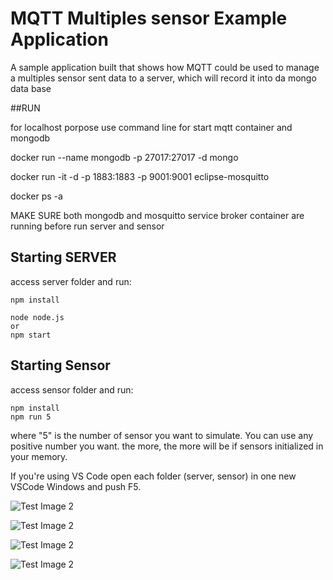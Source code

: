 # MQTT Multiples sensor Example Application

A sample application built that shows how MQTT could be used to manage a multiples sensor sent data
to a server,  which will record it into da mongo data base


##RUN 

for localhost porpose use command line for start mqtt container and mongodb

docker run --name mongodb -p 27017:27017 -d mongo

docker run -it -d -p 1883:1883 -p 9001:9001  eclipse-mosquitto

docker ps -a

MAKE SURE both mongodb and mosquitto service broker container are running before run server and sensor 

## Starting SERVER

access server folder and run:

```
npm install 
```

```
node node.js
or 
npm start
```

## Starting Sensor

access sensor folder and run:

```
npm install
npm run 5
```

where "5" is the number of sensor you want to  simulate. You can use any positive number you want.
the more, the more will be if sensors initialized in your memory.


If you're using VS Code open each folder (server, sensor) in one new VSCode Windows and push F5. 


![Test Image 2]("https://github.com/agneisilva/multiples-sensor-mqtt-mongo/blob/master/doc/docker_ps.png")

![Test Image 2]("https://github.com/agneisilva/multiples-sensor-mqtt-mongo/blob/master/doc/mongoCompass.png")

![Test Image 2]("https://github.com/agneisilva/multiples-sensor-mqtt-mongo/blob/master/doc/server_saved_data.png")

![Test Image 2]("https://github.com/agneisilva/multiples-sensor-mqtt-mongo/blob/master/doc/started_5_sensor.png")